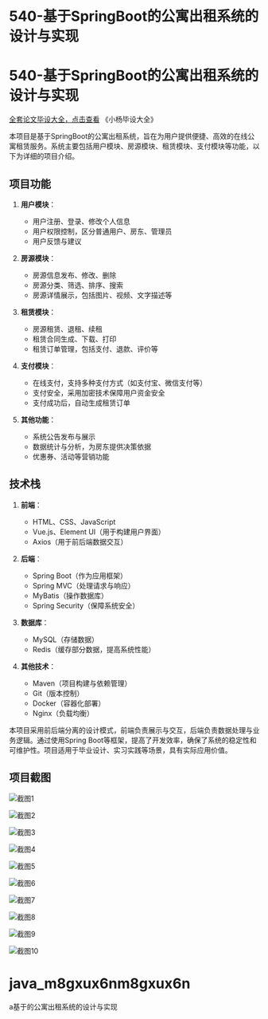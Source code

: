# 540-基于SpringBoot的公寓出租系统的设计与实现

# 540-基于SpringBoot的公寓出租系统的设计与实现

[全套论文毕设大全，点击查看](https://www.yuque.com/yuqueyonghux32e1j/kxdc9g?#) 《小杨毕设大全》

本项目是基于SpringBoot的公寓出租系统，旨在为用户提供便捷、高效的在线公寓租赁服务。系统主要包括用户模块、房源模块、租赁模块、支付模块等功能，以下为详细的项目介绍。

## 项目功能

1. **用户模块**：
   - 用户注册、登录、修改个人信息
   - 用户权限控制，区分普通用户、房东、管理员
   - 用户反馈与建议

2. **房源模块**：
   - 房源信息发布、修改、删除
   - 房源分类、筛选、排序、搜索
   - 房源详情展示，包括图片、视频、文字描述等

3. **租赁模块**：
   - 房源租赁、退租、续租
   - 租赁合同生成、下载、打印
   - 租赁订单管理，包括支付、退款、评价等

4. **支付模块**：
   - 在线支付，支持多种支付方式（如支付宝、微信支付等）
   - 支付安全，采用加密技术保障用户资金安全
   - 支付成功后，自动生成租赁订单

5. **其他功能**：
   - 系统公告发布与展示
   - 数据统计与分析，为房东提供决策依据
   - 优惠券、活动等营销功能

## 技术栈

1. **前端**：
   - HTML、CSS、JavaScript
   - Vue.js、Element UI（用于构建用户界面）
   - Axios（用于前后端数据交互）

2. **后端**：
   - Spring Boot（作为应用框架）
   - Spring MVC（处理请求与响应）
   - MyBatis（操作数据库）
   - Spring Security（保障系统安全）

3. **数据库**：
   - MySQL（存储数据）
   - Redis（缓存部分数据，提高系统性能）

4. **其他技术**：
   - Maven（项目构建与依赖管理）
   - Git（版本控制）
   - Docker（容器化部署）
   - Nginx（负载均衡）

本项目采用前后端分离的设计模式，前端负责展示与交互，后端负责数据处理与业务逻辑。通过使用Spring Boot等框架，提高了开发效率，确保了系统的稳定性和可维护性。项目适用于毕业设计、实习实践等场景，具有实际应用价值。

## 项目截图

![截图1](https://kevinyang.oss-cn-shenzhen.aliyuncs.com/ItprojectImage%2F540-%E5%9F%BA%E4%BA%8ESpringBoot%E7%9A%84%E5%85%AC%E5%AF%93%E5%87%BA%E7%A7%9F%E7%B3%BB%E7%BB%9F%E7%9A%84%E8%AE%BE%E8%AE%A1%E4%B8%8E%E5%AE%9E%E7%8E%B0%2Fimg_1.jpg)

![截图2](https://kevinyang.oss-cn-shenzhen.aliyuncs.com/ItprojectImage%2F540-%E5%9F%BA%E4%BA%8ESpringBoot%E7%9A%84%E5%85%AC%E5%AF%93%E5%87%BA%E7%A7%9F%E7%B3%BB%E7%BB%9F%E7%9A%84%E8%AE%BE%E8%AE%A1%E4%B8%8E%E5%AE%9E%E7%8E%B0%2Fimg_2.jpg)

![截图3](https://kevinyang.oss-cn-shenzhen.aliyuncs.com/ItprojectImage%2F540-%E5%9F%BA%E4%BA%8ESpringBoot%E7%9A%84%E5%85%AC%E5%AF%93%E5%87%BA%E7%A7%9F%E7%B3%BB%E7%BB%9F%E7%9A%84%E8%AE%BE%E8%AE%A1%E4%B8%8E%E5%AE%9E%E7%8E%B0%2Fimg_3.jpg)

![截图4](https://kevinyang.oss-cn-shenzhen.aliyuncs.com/ItprojectImage%2F540-%E5%9F%BA%E4%BA%8ESpringBoot%E7%9A%84%E5%85%AC%E5%AF%93%E5%87%BA%E7%A7%9F%E7%B3%BB%E7%BB%9F%E7%9A%84%E8%AE%BE%E8%AE%A1%E4%B8%8E%E5%AE%9E%E7%8E%B0%2Fimg_4.jpg)

![截图5](https://kevinyang.oss-cn-shenzhen.aliyuncs.com/ItprojectImage%2F540-%E5%9F%BA%E4%BA%8ESpringBoot%E7%9A%84%E5%85%AC%E5%AF%93%E5%87%BA%E7%A7%9F%E7%B3%BB%E7%BB%9F%E7%9A%84%E8%AE%BE%E8%AE%A1%E4%B8%8E%E5%AE%9E%E7%8E%B0%2Fimg_5.jpg)

![截图6](https://kevinyang.oss-cn-shenzhen.aliyuncs.com/ItprojectImage%2F540-%E5%9F%BA%E4%BA%8ESpringBoot%E7%9A%84%E5%85%AC%E5%AF%93%E5%87%BA%E7%A7%9F%E7%B3%BB%E7%BB%9F%E7%9A%84%E8%AE%BE%E8%AE%A1%E4%B8%8E%E5%AE%9E%E7%8E%B0%2Fimg_6.jpg)

![截图7](https://kevinyang.oss-cn-shenzhen.aliyuncs.com/ItprojectImage%2F540-%E5%9F%BA%E4%BA%8ESpringBoot%E7%9A%84%E5%85%AC%E5%AF%93%E5%87%BA%E7%A7%9F%E7%B3%BB%E7%BB%9F%E7%9A%84%E8%AE%BE%E8%AE%A1%E4%B8%8E%E5%AE%9E%E7%8E%B0%2Fimg_7.jpg)

![截图8](https://kevinyang.oss-cn-shenzhen.aliyuncs.com/ItprojectImage%2F540-%E5%9F%BA%E4%BA%8ESpringBoot%E7%9A%84%E5%85%AC%E5%AF%93%E5%87%BA%E7%A7%9F%E7%B3%BB%E7%BB%9F%E7%9A%84%E8%AE%BE%E8%AE%A1%E4%B8%8E%E5%AE%9E%E7%8E%B0%2Fimg_8.jpg)

![截图9](https://kevinyang.oss-cn-shenzhen.aliyuncs.com/ItprojectImage%2F540-%E5%9F%BA%E4%BA%8ESpringBoot%E7%9A%84%E5%85%AC%E5%AF%93%E5%87%BA%E7%A7%9F%E7%B3%BB%E7%BB%9F%E7%9A%84%E8%AE%BE%E8%AE%A1%E4%B8%8E%E5%AE%9E%E7%8E%B0%2Fimg_9.jpg)

![截图10](https://kevinyang.oss-cn-shenzhen.aliyuncs.com/ItprojectImage%2F540-%E5%9F%BA%E4%BA%8ESpringBoot%E7%9A%84%E5%85%AC%E5%AF%93%E5%87%BA%E7%A7%9F%E7%B3%BB%E7%BB%9F%E7%9A%84%E8%AE%BE%E8%AE%A1%E4%B8%8E%E5%AE%9E%E7%8E%B0%2Fimg_10.jpg)

# java_m8gxux6nm8gxux6n
a基于的公寓出租系统的设计与实现
